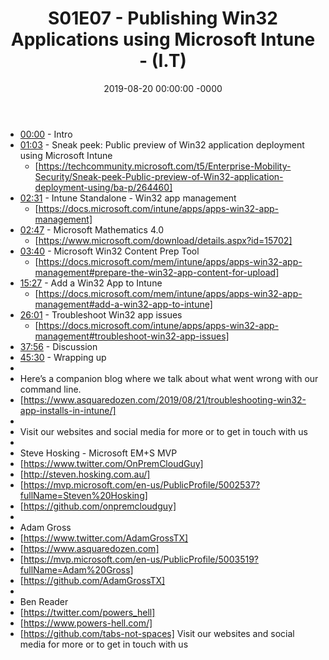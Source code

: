 ﻿---
layout: post
title: "S01E07 - Publishing Win32 Applications using Microsoft Intune - (I.T)"
date: 2019-08-20 00:00:00 -0000
categories:
---

 * [00:00](https://www.youtube.com/watch?v=x-RMjhzGXxA&t=0s) - Intro
 * [01:03](https://www.youtube.com/watch?v=x-RMjhzGXxA&t=63s) - Sneak peek: Public preview of Win32 application deployment using Microsoft Intune
   - [https://techcommunity.microsoft.com/t5/Enterprise-Mobility-Security/Sneak-peek-Public-preview-of-Win32-application-deployment-using/ba-p/264460]
 * [02:31](https://www.youtube.com/watch?v=x-RMjhzGXxA&t=151s) - Intune Standalone - Win32 app management
   -  [https://docs.microsoft.com/intune/apps/apps-win32-app-management]
 * [02:47](https://www.youtube.com/watch?v=x-RMjhzGXxA&t=167s) - Microsoft Mathematics 4.0
   - [https://www.microsoft.com/download/details.aspx?id=15702]
 * [03:40](https://www.youtube.com/watch?v=x-RMjhzGXxA&t=220s) - Microsoft Win32 Content Prep Tool
   - [https://docs.microsoft.com/mem/intune/apps/apps-win32-app-management#prepare-the-win32-app-content-for-upload]
 * [15:27](https://www.youtube.com/watch?v=x-RMjhzGXxA&t=927s) - Add a Win32 App to Intune
   - [https://docs.microsoft.com/mem/intune/apps/apps-win32-app-management#add-a-win32-app-to-intune]
 * [26:01](https://www.youtube.com/watch?v=x-RMjhzGXxA&t=1561s) - Troubleshoot Win32 app issues
   -  [https://docs.microsoft.com/intune/apps/apps-win32-app-management#troubleshoot-win32-app-issues]
 * [37:56](https://www.youtube.com/watch?v=x-RMjhzGXxA&t=2276s) - Discussion
 * [45:30](https://www.youtube.com/watch?v=x-RMjhzGXxA&t=2730s) - Wrapping up
 * 
 * Here’s a companion blog where we talk about what went wrong with our command line. 
 * [https://www.asquaredozen.com/2019/08/21/troubleshooting-win32-app-installs-in-intune/]
 * 
 * Visit our websites and social media for more or to get in touch with us
 * 
 * Steve Hosking - Microsoft EM+S MVP
 * [https://www.twitter.com/OnPremCloudGuy]
 * [http://steven.hosking.com.au/]
 * [https://mvp.microsoft.com/en-us/PublicProfile/5002537?fullName=Steven%20Hosking]
 * [https://github.com/onpremcloudguy]
 * 
 * Adam Gross
 * [https://www.twitter.com/AdamGrossTX]
 * [https://www.asquaredozen.com]
 * [https://mvp.microsoft.com/en-us/PublicProfile/5003519?fullName=Adam%20Gross]
 * [https://github.com/AdamGrossTX]
 * 
 * Ben Reader
 * [https://twitter.com/powers_hell]
 * [https://www.powers-hell.com/]
 * [https://github.com/tabs-not-spaces] Visit our websites and social media for more or to get in touch with us
